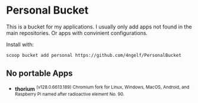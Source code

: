 # Personal Bucket

This is a bucket for my applications. I usually only add apps not found in the main repositories.
Or apps with convinient configurations.

Install with:

```pwsh
scoop bucket add personal https://github.com/4ngelf/PersonalBucket
```

## No portable Apps
<!--LIST:NOPORTABLE:START-->
- __thorium__  <sup>(v128.0.6613.189) Chromium fork for Linux, Windows, MacOS, Android, and Raspberry Pi named after radioactive element No. 90.</sup>
<!--LIST:END-->

